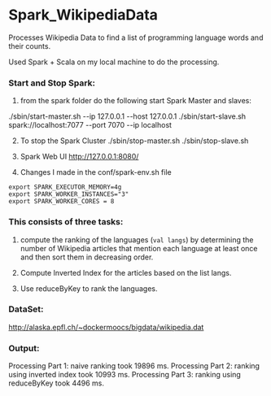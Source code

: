 # Spark_WikipediaData
Processes Wikipedia Data to find a list of programming language words and their counts.

Used Spark + Scala on my local machine to do the processing.

### Start and Stop Spark:
  1. from the spark folder do the following start Spark Master and slaves:

  ./sbin/start-master.sh --ip 127.0.0.1 --host 127.0.0.1
  ./sbin/start-slave.sh spark://localhost:7077 --port 7070 --ip localhost

  2. To stop the Spark Cluster
     ./sbin/stop-master.sh 
     ./sbin/stop-slave.sh 
  
  3. Spark Web UI
    http://127.0.0.1:8080/
    
  4. Changes I made in the conf/spark-env.sh file
  
    export SPARK_EXECUTOR_MEMORY=4g
    export SPARK_WORKER_INSTANCES="3"
    export SPARK_WORKER_CORES = 8
    

### This consists of three tasks:
  1. compute the ranking of the languages (`val langs`) by determining the number of Wikipedia articles that
     mention each language at least once and then sort them in decreasing order.
    
  2. Compute Inverted Index for the articles based on the list langs.
  3. Use reduceByKey to rank the languages.
  
### DataSet:

http://alaska.epfl.ch/~dockermoocs/bigdata/wikipedia.dat

### Output:

Processing Part 1: naive ranking took 19896 ms.
Processing Part 2: ranking using inverted index took 10993 ms.
Processing Part 3: ranking using reduceByKey took 4496 ms.

